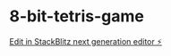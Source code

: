 # 8-bit-tetris-game

[Edit in StackBlitz next generation editor ⚡️](https://stackblitz.com/~/github.com/edwardmuthie/8-bit-tetris-game)